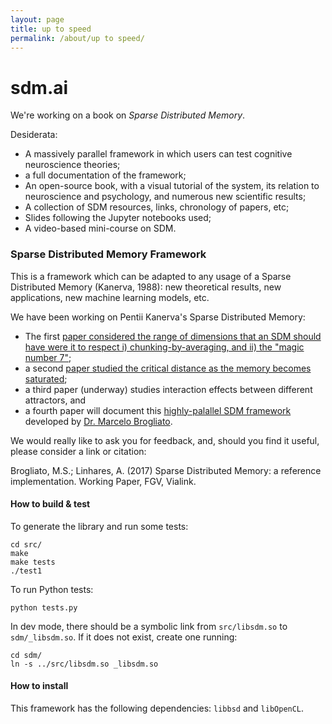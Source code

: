 ```yaml
---
layout: page
title: up to speed
permalink: /about/up to speed/
---
```



#  sdm.ai  
We're working on a book on _Sparse Distributed Memory_.



Desiderata:
 * A massively parallel framework in which users can test cognitive neuroscience theories;
 * a full documentation of the framework;
 * An open-source book, with a visual tutorial of the system, its relation to neuroscience and psychology, and numerous new scientific results;
 * A collection of SDM resources, links, chronology of papers, etc;
 * Slides following the Jupyter notebooks used;
 * A video-based mini-course on SDM.








### Sparse Distributed Memory Framework
This is a framework which can be adapted to any usage of a Sparse Distributed Memory (Kanerva, 1988):  new theoretical results, new applications, new machine learning models, etc.  

 We have been working on Pentii Kanerva's Sparse Distributed Memory:
   - The first [paper considered the range of dimensions that an SDM should have were it to respect i) chunking-by-averaging, and ii) the "magic number 7"](http://journals.plos.org/plosone/article?id=10.1371/journal.pone.0015592);
   - a second [paper studied the critical distance as the memory becomes saturated](http://journal.frontiersin.org/article/10.3389/fnhum.2014.00222/full);
   - a third paper (underway) studies interaction effects between different attractors, and
   - a fourth paper will document this [highly-palallel SDM framework](https://github.com/msbrogli/sdm-framework) developed by [Dr. Marcelo Brogliato](https://github.com/msbrogli).  

We would really like to ask you for feedback, and, should you find it useful, please consider a link or citation:

Brogliato, M.S.; Linhares, A. (2017) Sparse Distributed Memory: a reference implementation.  Working Paper, FGV, Vialink.


#### How to build & test
To generate the library and run some tests:

    cd src/
	make
	make tests
	./test1

To run Python tests:

	python tests.py

In dev mode, there should be a symbolic link from `src/libsdm.so` to `sdm/_libsdm.so`. If it does not exist, create one running:

	cd sdm/
	ln -s ../src/libsdm.so _libsdm.so


#### How to install
This framework has the following dependencies: `libbsd` and `libOpenCL`.

